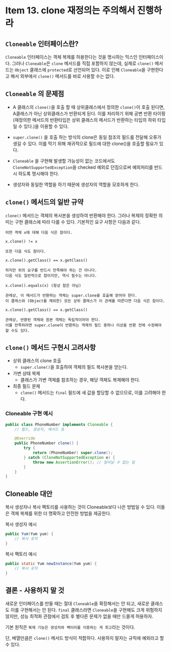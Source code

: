# Item 13. clone 재정의는 주의해서 진행하라

## `Cloneable` 인터페이스란?
`Cloneable` 인터페이스는 객체 복제를 허용한다는 것을 명시하는 믹스인 인터페이스이다.
그러나 `Cloneable`은 `clone` 메서드를 직접 포함하지 않는데, 실제로 `clone()` 메서드는 `Object` 클래스에 `protected`로 선언되어 있다. 
이로 인해 `Cloneable`을 구현한다고 해서 외부에서 `clone()` 메서드를 바로 사용할 수는 없다.

## `Cloneable` 의 문제점
* A 클래스의 `clone()`을 호출 할 때 상위클래스에서 정의한 `clone()`이 호출 된다면, 
A클래스가 아닌 상위클래스가 반환되게 된다. 이를 처리하기 위해 공변 반환 타이핑
(재정의한 메서드의 반환타입은 상위 클래스의 메서드가 반환하는 타입의 하위 타입일 수 있다.)을 이용할 수 있다.

* `super.clone()` 을 호출 하는 방식의 clone은 동일 참조의 필드를 전달해 오류가 생길 수 있다. 이를 막기 위해 재귀적으로 필드에 대한 clone()을 호출할 필요가 있다.
* `Cloneable` 을 구현해 발생할 가능성이 없는 코드에서도 `CloneNotSupportedException`을 checked 예외로 던짐으로써 예외처리를 반드시 하도록 명시해야 한다.
* 생성자와 동일한 역할을 하기 때문에 생성자의 역할을 모호하게 한다.

## `clone()` 메서드의 일반 규약
`clone()` 메서드는 객체의 복사본을 생성하여 반환해야 한다. 그러나 복제의 정확한 의미는 구현 클래스에 따라 다를 수 있다. 기본적인 요구 사항은 다음과 같다.

```
어떤 객체 x에 대해 다음 식은 참이다.
        
x.clone() != x

또한 다음 식도 참이다.    

x.clone().getClass() == x.getClass()

하지만 위의 요구를 반드시 만족해야 하는 건 아니다.
다음 식도 일반적으로 참이지만, 역시 필수는 아니다.

x.clone().equals(x) (항상 참은 아님)

관례상, 이 메서드가 반환하는 객체는 super.clone을 호출해 얻어야 한다.
이 클래스와 (Object를 제외한) 모든 상위 클래스가 이 관례를 따른다면 다음 식은 참이다.

x.clone().getClass() == x.getClass()

관례상, 반환된 객체와 원본 객체는 독립적이어야 한다. 
이를 만족하려면 super.clone이 반환하는 객체의 필드 중하나 이상을 반환 전에 수정해야 할 수도 있다.
```

## `clone()` 메서드 구현시 고려사항
* 상위 클래스의 clone 호출
  * `super.clone()`을 호출하여 객체의 필드 복사본을 얻는다.
* 가변 상태 복제
  * 클래스가 가변 객체를 참조하는 경우, 해당 객체도 복제해야 한다.
* 최종 필드 문제
  * `clone()` 메서드는 `final` 필드에 새 값을 할당할 수 없으므로, 이를 고려해야 한다.

### Cloneable 구현 예시
```java
public class PhoneNumber implements Cloneable {
    // 필드, 생성자, 메서드 등

    @Override
    public PhoneNumber clone() {
        try {
            return (PhoneNumber) super.clone();
        } catch (CloneNotSupportedException e) {
            throw new AssertionError(); // 일어날 수 없는 일
        }
    }
}
```

## Cloneable 대안
복사 생성자나 복사 팩토리를 사용하는 것이 Cloneable보다 나은 방법일 수 있다.
이들은 객체 복제를 위한 더 명확하고 안전한 방법을 제공한다.

복사 생성자 예시
```java
public Yum(Yum yum) {
    // 복사 로직
}
```

복사 팩토리 예시
```java
public static Yum newInstance(Yum yum) {
    // 복사 로직
}
```

## 결론 - 사용하지 말 것
 새로운 인터페이스를 만들 때는 절대 `Cloneable`을 확장해서는 안 되고, 새로운 클래스도 이를 구현해서는 안 된다.
`final` 클래스라면 `Cloneable`을 구현해도 크게 위험하지 않지만, 성능 최적화 관점에서 검토 후 별다른 문제가 없을 때만 드믈게 허용하자.

기본 원칙은 `복제 기능은 생성자와 팩터리를 이용하는 게 최고`라는 것이다.

단, 배열만큼은 `clone()` 메서드 방식이 적합하다. 사용하지 말자는 규칙에 예외라고 할 수 있다.
